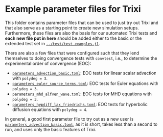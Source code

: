 # Example parameter files for Trixi
This folder contains parameter files that can be used to just try out Trixi and
that also serve as a starting point to create new simulation setups.
Furthermore, these files are also the basis for our automated Trixi tests and
**each new file put in here** should be added either to the basic or the extended test
set in [`../test/test_examples.jl`](../test/test_examples.jl).

There are also a few files that were configured such that they lend themselves
to doing convergence tests with `convtest`, i.e., to determine the experimental order
of convergence (EOC):

* [`parameters_advection_basic.toml`](parameters_advection_basic.toml):
  EOC tests for linear scalar advection with `polydeg = 3`.
* [`parameters_euler_source_terms.toml`](parameters_euler_source_terms.toml):
  EOC tests for Euler equations with `polydeg = 3`.
* [`parameters_mhd_alfven_wave.toml`](parameters_mhd_alfven_wave.toml):
  EOC tests for MHD equations with `polydeg = 3`.
* [`parameters_hypdiff_lax_friedrichs.toml`](parameters_hypdiff_lax_friedrichs.toml):
  EOC tests for hyperbolic diffusion equations with `polydeg = 4`.

In general, a good first parameter file to try out as a new user is
[`parameters_advection_basic.toml`](parameters_advection_basic.toml), as it is short, takes less than a second
to run, and uses only the basic features of Trixi.
